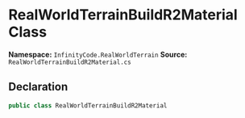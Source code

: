 # RealWorldTerrainBuildR2Material Class

**Namespace:** `InfinityCode.RealWorldTerrain`
**Source:** `RealWorldTerrainBuildR2Material.cs`

## Declaration

```csharp
public class RealWorldTerrainBuildR2Material
```

